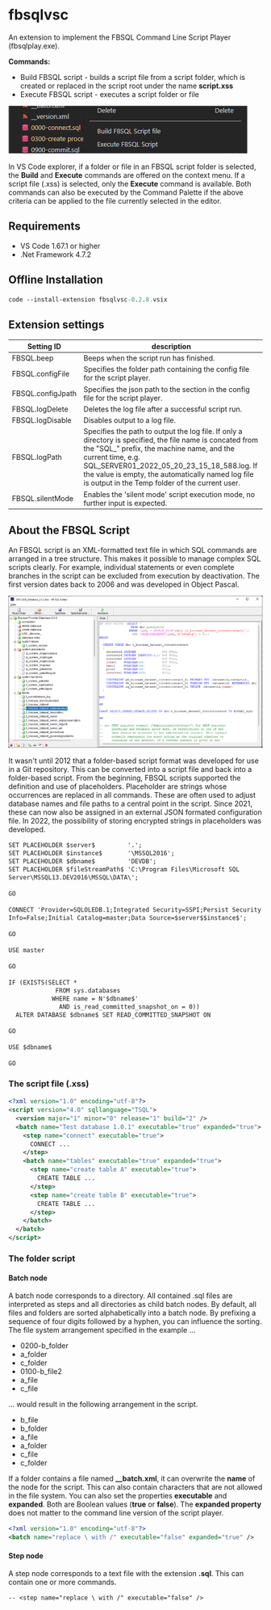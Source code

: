# fbsqlvsc

An extension to implement the FBSQL Command Line Script Player (fbsqlplay.exe).

**Commands:**
- Build FBSQL script - builds a script file from a script folder, which is created or replaced in the script root under the name **script.xss**
- Execute FBSQL script - executes a script folder or file

![explorer context menu](images/context_menu.png)

In VS Code explorer, if a folder or file in an FBSQL script folder is selected, the **Build** and **Execute** commands are offered on the context menu. If a script file (.xss) is selected, only the **Execute** command is available.
Both commands can also be executed by the Command Palette if the above criteria can be applied to the file currently selected in the editor.


## Requirements
- VS Code 1.67.1 or higher
- .Net Framework 4.7.2


## Offline Installation

``` ps
code --install-extension fbsqlvsc-0.2.8.vsix
```

## Extension settings

| Setting ID | description |
| --- | --- |
| FBSQL.beep | Beeps when the script run has finished. |
| FBSQL.configFile | Specifies the folder path containing the config file for the script player. |
| FBSQL.configJpath | Specifies the json path to the section in the config file for the script player. |
| FBSQL.logDelete | Deletes the log file after a successful script run. |
| FBSQL.logDisable | Disables output to a log file. |
| FBSQL.logPath | Specifies the path to output the log file. If only a directory is specified, the file name is concated from the "SQL_" prefix, the machine name, and the current time, e.g. SQL_SERVER01_2022_05_20_23_15_18_588.log. If the value is empty, the automatically named log file is output in the Temp folder of the current user. |
| FBSQL.silentMode | Enables the 'silent mode' script execution mode, no further input is expected. | 


## About the FBSQL Script

An FBSQL script is an XML-formatted text file in which SQL commands are arranged in a tree structure.
This makes it possible to manage complex SQL scripts clearly. For example, individual statements or even complete branches in the script can be excluded from execution by deactivation.
The first version dates back to 2006 and was developed in Object Pascal.

![FbSqlScript program from 2010](images/fbsqlscript_2010.png)

It wasn't until 2012 that a folder-based script format was developed for use in a Git repository. This can be converted into a script file and back into a folder-based script.
From the beginning, FBSQL scripts supported the definition and use of placeholders. Placeholder are strings whose occurrences are replaced in all commands. These are often used to adjust database names and file paths to a central point in the script.
Since 2021, these can now also be assigned in an external JSON formated configuration file. In 2022, the possibility of storing encrypted strings in placeholders was developed.

``` tsql
SET PLACEHOLDER $server$         '.';
SET PLACEHOLDER $instance$       '\MSSQL2016';
SET PLACEHOLDER $dbname$         'DEVDB';
SET PLACEHOLDER $fileStreamPath$ 'C:\Program Files\Microsoft SQL Server\MSSQL13.DEV2016\MSSQL\DATA\';

GO

CONNECT 'Provider=SQLOLEDB.1;Integrated Security=SSPI;Persist Security Info=False;Initial Catalog=master;Data Source=$server$$instance$';

GO

USE master

GO

IF (EXISTS(SELECT *
             FROM sys.databases 
            WHERE name = N'$dbname$'
              AND is_read_committed_snapshot_on = 0))
  ALTER DATABASE $dbname$ SET READ_COMMITTED_SNAPSHOT ON

GO

USE $dbname$

GO
```

### The script file (.xss)

``` xml
<?xml version="1.0" encoding="utf-8"?>
<script version="4.0" sqllanguage="TSQL">
  <version major="1" minor="0" release="1" build="2" />
  <batch name="Test database 1.0.1" executable="true" expanded="true">
    <step name="connect" executable="true">
      CONNECT ...
    </step>
    <batch name="tables" executable="true" expanded="true">
      <step name="create table A" executable="true">
        CREATE TABLE ...
      </step>
      <step name="create table B" executable="true">
        CREATE TABLE ...
      </step>
    </batch>
  </batch>
</script>
```

### The folder script

#### Batch node

A batch node corresponds to a directory. All contained .sql files are interpreted as steps and all directories as child batch nodes.
By default, all files and folders are sorted alphabetically into a batch node. By prefixing a sequence of four digits followed by a hyphen, you can influence the sorting.
The file system arrangement specified in the example ...

  - 0200-b_folder
  - a_folder
  - c_folder
  - 0100-b_file2
  - a_file
  - c_file

... would result in the following arrangement in the script.

  - b_file
  - b_folder
  - a_file
  - a_folder
  - c_file
  - c_folder

If a folder contains a file named **__batch.xml**, it can overwrite the **name** of the node for the script. This can also contain characters that are not allowed in the file system. You can also set the properties **executable** and **expanded**. Both are Boolean values (**true** or **false**). The **expanded property** does not matter to the command line version of the script player.

``` xml
<?xml version="1.0" encoding="utf-8"?>
<batch name="replace \ with /" executable="false" expanded="true" />
```

#### Step node

A step node corresponds to a text file with the extension **.sql**. This can contain one or more commands.

``` tsql
-- <step name="replace \ with /" executable="false" />
```

